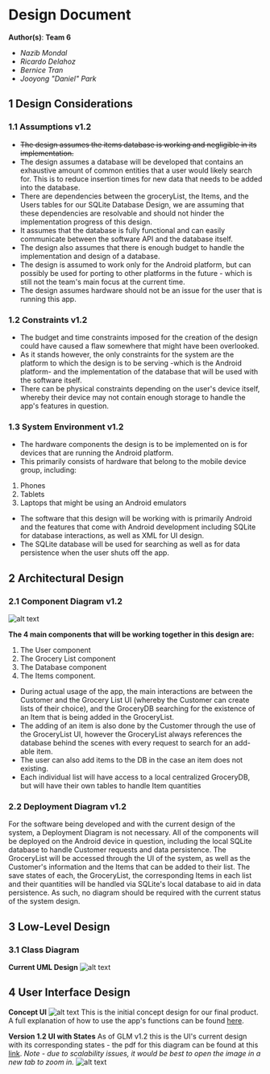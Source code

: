 [components]: https://github.com/qc-se-fall2017/370Fall17Team6/blob/master/GroupProject/Docs/designPNG/componentDiagram.png "Components Diagram - Nazib Mondal"
[low-level-class]:https://github.com/qc-se-fall2017/370Fall17Team6/blob/master/GroupProject/Design-Team/teamDesign.PNG "Class Diagram - Team Design"
[UI]:https://github.com/qc-se-fall2017/370Fall17Team6/blob/master/GroupProject/Docs/designPNG/designUI.png "UI Design - Nazib Mondal"
[states]:https://github.com/qc-se-fall2017/370Fall17Team6/blob/master/GroupProject/Docs/designPNG/UIStates.png?raw=true "UI States v1.2 - Nazib Mondal"
[here]: https://github.com/qc-se-fall2017/370Fall17Team6/blob/master/GroupProject/Docs/UserManual.md
[link]: https://github.com/qc-se-fall2017/370Fall17Team6/blob/master/GroupProject/diagramPDF/UIStates.pdf
# Design Document

**Author(s)**: **Team 6**

* *Nazib Mondal*
* *Ricardo Delahoz*
* *Bernice Tran*
* *Jooyong "Daniel" Park*

## 1 Design Considerations

[//]: # (~~~This is just a comment - The interaction between the software and the items database -GroceryStoreDatabase- needs to be further defined on a lower level. As it stands we are using an imaginary database and have yet to properly implement the way the database would work. The design itself also does not reflect how the UI would be handled.~~~)

### 1.1 Assumptions v1.2

* ~~The design assumes the items database is working and negligible in its implementation.~~
* The design assumes a database will be developed that contains an exhaustive amount of common entities that a user would likely search for. This is to reduce insertion times for new data that needs to be added into the database.
* There are dependencies between the groceryList, the Items, and the Users tables for our SQLite Database Design, we are
assuming that these dependencies are resolvable and should not hinder the implementation progress of this design.
* It assumes that the database is fully functional and can easily communicate between the software API and the database itself.
* The design also assumes that there is enough budget to handle the implementation and design of a database.
* The design is assumed to work only for the Android platform, but can possibly be used for porting to other platforms in the future - which is still not the team's main focus at the current time.
* The design assumes hardware should not be an issue for the user that is running this app.

### 1.2 Constraints v1.2

* The budget and time constraints imposed for the creation of the design could have caused a flaw somewhere that might have been overlooked.
* As it stands however, the only constraints for the system are the platform to which the design is to be serving -which is the Android platform- and the implementation of the database that will be used with the software itself.
* There can be physical constraints depending on the user's device itself, whereby their device may not contain enough storage to handle the app's features in question.

### 1.3 System Environment v1.2

* The hardware components the design is to be implemented on is for devices that are running the Android platform.
* This primarily consists of hardware that belong to the mobile device group, including:

 1. Phones
 2. Tablets
 3. Laptops that might be using an Android emulators

* The software that this design will be working with is primarily Android and the features that come with Android development including SQLite for database interactions, as well as XML for UI design.
* The SQLite database will be used for searching as well as for data persistence when the user shuts off the app.

## 2 Architectural Design

### 2.1 Component Diagram v1.2
![alt text][components]

**The 4 main components that will be working together in this design are:**

 1. The User component
 2. The Grocery List component
 3. The Database component
 4. The Items component.

* During actual usage of the app, the main interactions are between the Customer and the Grocery List UI (whereby the Customer can create lists of their choice), and the GroceryDB searching for the existence of an Item that is being added in the GroceryList.
* The adding of an item is also done by the Customer through the use of the GroceryList UI, however the GroceryList always references the database behind the scenes with every request to search for an add-able item.
* The user can also add items to the DB in the case an item does not existing.
* Each individual list will have access to a local centralized GroceryDB, but will have their own tables to handle Item quantities

### 2.2 Deployment Diagram v1.2

For the software being developed and with the current design of the system, a Deployment Diagram is not necessary. All of the components will be deployed on the Android device in question, including the local SQLite database to handle Customer requests and data persistence. The GroceryList will be accessed through the UI of the system, as well as the Customer's information and the Items that can be added to their list. The save states of each, the GroceryList, the corresponding Items in each list and their quantities will be handled via SQLite's local database to aid in data persistence. As such, no diagram should be required with the current status of the system design.

## 3 Low-Level Design

### 3.1 Class Diagram
**Current UML Design**
![alt text][low-level-class]

## 4 User Interface Design
**Concept UI**
![alt text][UI]
This is the initial concept design for our final product. A full explanation of how to use the app's functions can be found [here].

**Version 1.2 UI with States**
As of GLM v1.2 this is the UI's current design with its corresponding states - the pdf for this diagram can be found at this [link].
*Note - due to scalability issues, it would be best to open the image in a new tab to zoom in.*
![alt text][states]
